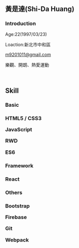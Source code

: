 # 
<h2>黃是達(Shi-Da Huang)</h2>
<h3>Introduction</h3>
    <p>Age:22(1997/03/23)</p>
    <p>Loaction:新北市中和區</p>
    <p><a href="mailto:m9201011@gmail.com">m9201011@gmail.com</a></p>
    <p>樂觀、開朗、熱愛運動</p>
    <br/>
    <h2>Skill</h2>
    <h3>Basic<h3>
    <p>HTML5 / CSS3</p>
    <p>JavaScript</p>
    <p>RWD</p>
    <p>ES6</p>
    <h3>Framework<h3>
    <p>React</p>
    <h3>Others<h3>
    <p>Bootstrap</p>
    <p>Firebase</p>
    <p>Git</p>
    <p>Webpack</p>
    

